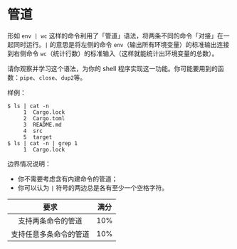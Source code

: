 # 管道

形如 `env | wc` 这样的命令利用了「管道」语法，将两条不同的命令「对接」在一起同时运行。`|` 的意思是将左侧的命令 `env`（输出所有环境变量）的标准输出连接到右侧命令 `wc`（统计行数）的标准输入（这样就能统计出环境变量的总数）。

请你观察并学习这个语法，为你的 shell 程序实现这一功能。你可能要用到的函数：`pipe`、`close`、`dup2`等。

样例：

```shell
$ ls | cat -n
     1  Cargo.lock
     2  Cargo.toml
     3  README.md
     4  src
     5  target
$ ls | cat -n | grep 1
     1  Cargo.lock
```

边界情况说明：

- 你不需要考虑含有内建命令的管道；
- 你可以认为 `|` 符号的两边总是各有至少一个空格字符。

|          要求          | 满分 |
| :--------------------: | :--: |
|   支持两条命令的管道   | 10%  |
| 支持任意多条命令的管道 | 10%  |